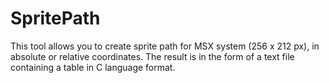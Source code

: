 # SpritePath
This tool allows you to create sprite path for MSX system (256 x 212 px), in absolute or relative coordinates. The result is in the form of a text file containing a table in C language format.
